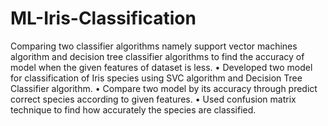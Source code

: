 # ML-Iris-Classification
Comparing two classifier algorithms namely support vector machines algorithm and decision tree classifier algorithms to find the accuracy of model when the given features of dataset is less.
•	Developed two model for classification of Iris species using SVC algorithm and Decision Tree Classifier algorithm.
•	Compare two model by its accuracy through predict correct species according to given features.
•	Used confusion matrix technique to find how accurately the species are classified.
